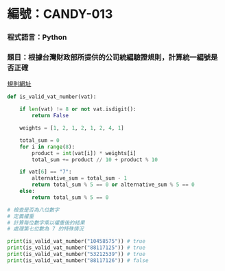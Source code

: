 # 編號：CANDY-013

### 程式語言：Python

### 題目：根據台灣財政部所提供的公司統編驗證規則，計算統一編號是否正確

[規則網址](https://www.fia.gov.tw/singlehtml/3?cntId=c4d9cff38c8642ef8872774ee9987283)

```py
def is_valid_vat_number(vat):

    if len(vat) != 8 or not vat.isdigit():
        return False

    weights = [1, 2, 1, 2, 1, 2, 4, 1]

    total_sum = 0
    for i in range(8):
        product = int(vat[i]) * weights[i]
        total_sum += product // 10 + product % 10

    if vat[6] == "7":
        alternative_sum = total_sum - 1
        return total_sum % 5 == 0 or alternative_sum % 5 == 0
    else:
        return total_sum % 5 == 0

# 檢查是否為八位數字
# 定義權重
# 計算每位數字乘以權重後的結果
# 處理第七位數為 7 的特殊情況

print(is_valid_vat_number("10458575")) # true
print(is_valid_vat_number("88117125")) # true
print(is_valid_vat_number("53212539")) # true
print(is_valid_vat_number("88117126")) # false
```